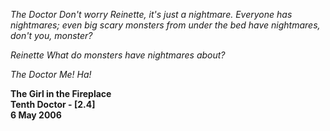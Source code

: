 _The Doctor_ _Don't worry Reinette, it's just a nightmare. Everyone has nightmares; even big scary monsters from under the bed have nightmares, don't you, monster?_

_Reinette_ _What do monsters have nightmares about?_

_The Doctor_ _Me! Ha!_

**The Girl in the Fireplace  
Tenth Doctor - [2.4]  
6 May 2006**